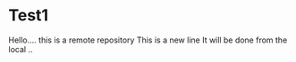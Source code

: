 # Test1
Hello.... 
this is a remote repository
This is a new line
It will be done from the local
..
